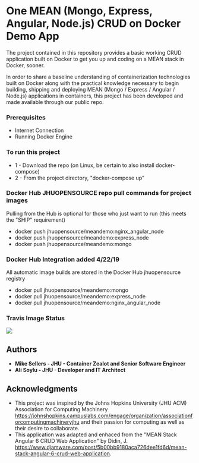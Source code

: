 # One MEAN (Mongo, Express, Angular, Node.js) CRUD on Docker Demo App
The project contained in this repository provides a basic working CRUD application built on Docker to get you up and coding on a MEAN stack in Docker, sooner.

In order to share a baseline understanding of containerization technologies built on Docker along with the practical knowledge necessary to begin building, shipping and deploying MEAN (Mongo / Express / Angular / Node.js) applications in containers, this project has been developed and made available through our public repo.

### Prerequisites
- Internet Connection
- Running Docker Engine

### To run this project
* 1 - Download the repo (on Linux, be certain to also install docker-compose)
* 2 - From the project directory, "docker-compose up"

### Docker Hub JHUOPENSOURCE repo pull commands for project images
Pulling from the Hub is optional for those who just want to run (this meets the "SHIP" requirement)
* docker push jhuopensource/meandemo:nginx_angular_node
* docker push jhuopensource/meandemo:express_node
* docker push jhuopensource/meandemo:mongo

### Docker Hub Integration added 4/22/19
All automatic image builds are stored in the Docker Hub jhuopensource registry
* docker pull jhuopensource/meandemo:mongo
* docker pull jhuopensource/meandemo:express_node
* docker pull jhuopensource/meandemo:nginx_angular_node

### Travis Image Status
<a href="https://travis-ci.com/jhuopensource/meandemo"><img src="https://api.travis-ci.com/jhuopensource/meandemo.svg?branch=master"></a>

## Authors
* **Mike Sellers - JHU - Container Zealot and Senior Software Engineer**
* **Ali Soylu - JHU - Developer and IT Architect**

## Acknowledgments
* This project was inspired by the Johns Hopkins University (JHU ACM) Association for Computing Machinery https://johnshopkins.campuslabs.com/engage/organization/associationforcomputingmachineryjhu and their passion for computing as well as their desire to collaborate.
* This application was adapted and enhaced from the "MEAN Stack Angular 6 CRUD Web Application" by Didin, J. https://www.djamware.com/post/5b00bb9180aca726dee1fd6d/mean-stack-angular-6-crud-web-application.
